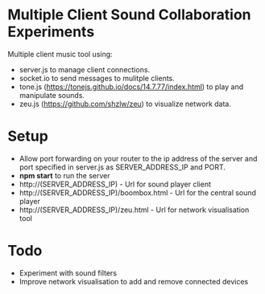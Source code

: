# Multiple Client Sound Collaboration Experiments

Multiple client music tool using:

- server.js to manage client connections.
- socket.io to send messages to mulitple clients.
- tone.js (https://tonejs.github.io/docs/14.7.77/index.html) to play and manipulate sounds.
- zeu.js (https://github.com/shzlw/zeu) to visualize network data.

# Setup

- Allow port forwarding on your router to the ip address of the server and port specified in server.js as SERVER_ADDRESS_IP and PORT.
- **npm start** to run the server
- http://(SERVER_ADDRESS_IP) - Url for sound player client
- http://(SERVER_ADDRESS_IP)/boombox.html - Url for the central sound player
- http://(SERVER_ADDRESS_IP)/zeu.html - Url for network visualisation tool

# Todo

- Experiment with sound filters
- Improve network visualisation to add and remove connected devices
